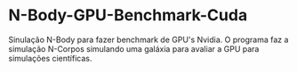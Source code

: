 # N-Body-GPU-Benchmark-Cuda
Sinulação N-Body para fazer benchmark de GPU's Nvidia. 
O programa faz a simulação N-Corpos simulando uma galáxia para avaliar a GPU para simulações científicas.
